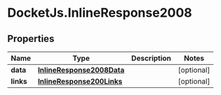 # DocketJs.InlineResponse2008

## Properties

Name | Type | Description | Notes
------------ | ------------- | ------------- | -------------
**data** | [**InlineResponse2008Data**](InlineResponse2008Data.md) |  | [optional] 
**links** | [**InlineResponse200Links**](InlineResponse200Links.md) |  | [optional] 


